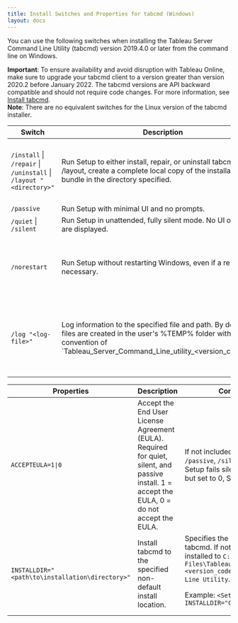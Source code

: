 ```yaml
---
title: Install Switches and Properties for tabcmd (Windows)
layout: docs
---
```


You can use the following switches when installing the Tableau Server Command Line Utility (tabcmd) version 2019.4.0 or later from the command line on Windows.

<div class="alert alert-info"><strong>Important</strong>: To ensure availability and avoid disruption with Tableau Online, make sure to upgrade your tabcmd client to a version greater than version 2020.2 before January 2022. The tabcmd versions are API backward compatible and should not require code changes. For more information, see <a href="index.html#install_tabcmd">Install tabcmd</a>.</div>

<div class="alert alert-info"><strong>Note</strong>: There are no equivalent switches for the Linux version of the tabcmd installer.</div>

<table>
    <thead>
        <tr>
            <th>Switch</th>
            <th>Description</th>
            <th>Comments</th>
        </tr>
    </thead>
    <tbody>
        <tr>
            <td><code>/install</code> | <code>/repair</code> | <code>/uninstall</code> | <code>/layout "&lt;directory&gt;"</code></td>
            <td>Run Setup to either install, repair, or uninstall tabcmd, or with /layout, create a complete local copy of the installation bundle in the directory specified.</td>
            <td>Default is to install, displaying UI and all prompts. If no directory is specified on a fresh install, `C:\Program Files\Tableau\Tableau Server\&lt;version&gt;\extras\Command Line Utility` is assumed.</td>
        </tr>
        <tr>
            <td><code>/passive</code></td>
            <td>Run Setup with minimal UI and no prompts.</td>
            <td></td>
        </tr>
        <tr>
            <td><code>/quiet</code> | <code>/silent</code></td>
            <td>Run Setup in unattended, fully silent mode. No UI or prompts are displayed.</td>
            <td><div class="alert alert-info"><strong>Note</strong>: Use either /silent or /quiet, not both.</div></td>
        </tr>
        <tr>
            <td><code>/norestart</code></td>
            <td>Run Setup without restarting Windows, even if a restart is necessary.</td>
            <td><div class="alert alert-info"><strong>Note</strong>: In certain rare cases, a restart cannot be suppressed, even when this option is used. This is most likely when an earlier system restart was skipped, for example, during installation of other software.</div></td>
        </tr>
        <tr>
            <td><code>/log "&lt;log-file&gt;"</code></td>
            <td>Log information to the specified file and path. By default log files are created in the user's %TEMP% folder with a naming convention of `Tableau_Server_Command_Line_utility_&lt;version_code&gt;.log`.</td>
            <td>If no file location is specified, the log file is written to the user's TEMP folder (<code>C:\Users\&lt;username&gt;\AppData\Local\Temp</code>). Check this log file for errors after installation. Example: <code>&lt;Setup file&gt; /silent /log "C:\Tableau\Logs	abcmd-Install" ACCEPTEULA=1</code></td>
        </tr>
    </tbody>
</table>
        
<table>
    <thead>
        <tr>
            <th>Properties</th>
            <th>Description</th>
            <th>Comments</th>
        </tr>
    </thead>
    <tbody>
        <tr>
            <td><code>ACCEPTEULA=1|0</code></td>
            <td>Accept the End User License Agreement (EULA). Required for quiet, silent, and passive install. 1 = accept the EULA, 0 = do not accept the EULA.</td>
            <td>If not included when using <code>/passive</code>, <code>/silent</code> or <code>/quiet</code>, Setup fails silently. If included but set to 0, Setup fails.</td>
        </tr>
        <tr>
            <td><code>INSTALLDIR="
&lt;path\to\installation\directory&gt;"</code></td>
            <td>Install tabcmd to the specified non-default install location.</td>
            <td>Specifies the location to install tabcmd. If not used, tabcmd is installed to <code>C:\Program Files\Tableau\Tableau Server\&lt;version_code&gt;\extras\Command Line Utility</code>. 
            
Example: <code>&lt;Setup file&gt; /silent INSTALLDIR="C:\tabcmd"</code></td>
        </tr>
    </tbody>
</table>

